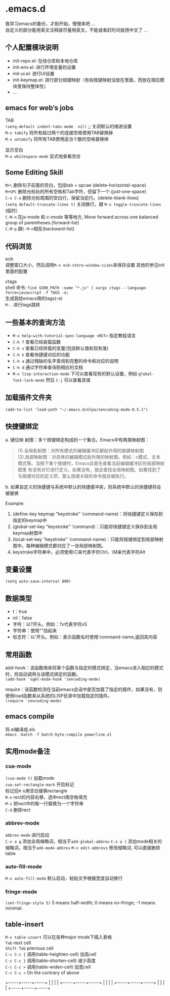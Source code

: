 .emacs.d
==========
我学习emacs的备份，才刚开始，慢慢来吧 ...   
自定义的部分能用英文注释就尽量用英文，不能或者赶时间就用中文了 ...   


个人配置模块说明
---------------
- init-repo.el: 在线仓库和本地仓库
- init-env.el: 进行环境变量的设置
- init-ui.el: 进行UI设置
- init-keymap.el: 进行部分按键映射（有些按键映射没放在里面，而放在相应模块里保持整体性）
- ... 


emacs for web‘s jobs
--------------------
TAB  
`(setq-default indent-tabs-mode  nil)` ;; 关闭默认的缩进设置  
`M-x tabify` 将所有超过两个的连接空格使用TAB替换掉  
`M-x untabify` 将所有TAB使用适当个数的空格替换掉  

显示空白  
`M-x whitespace-mode` 显式地查看空白  


Some Editing Skill
------------------
`M+\`  删除句子前面的空白，包括tab + spcae (delete-horizontal-space)   
`M+SPC`  删除光标处的所有空格和Tab字符，但留下一个.(just-one-space)  
`C-x C-o` 删除光标周围的空白行，保留当前行。(delete-blank-lines)  
`(setq default-truncate-lines t)` 关闭换行，跟 `M-x
toggle-truncate-lines` (临时）  
`C-M-n` 在js-mode 和 c-mode 等等地方, Move forward across one balanced
group of parentheses.(forward-list)  
`C-M-p` 跟`C-M-n`相反(backward-list)  

代码浏览
-------
ecb  
调整窗口大小，然后调用`M-x ecb-store-window-sizes`来保存设置
其他的参见init里面的配置  

ctags  
shell 命令: `find $SRH_PATH -name "*.js" | xargs ctags --language-force=javascript -f TAGS -e;`  
生成我给emacs用的tags(-e)   
`M-.` 进行tags跳转  


一些基本的查询方法
-------------------
- `M-x help-with-tutorial-spec-language <RET>` 指定教程语言
- `C-h f` 查看已经装载函数
- `C-h v` 查看已经转载的变量(包括默认值和现有值)
- `C-h k` 查看快捷键对应的功能  
- `C-h a` 通过残缺的名字查询到完整的命令和对应的说明  
- `C-h d` 通过字符串查询到相应的文档  
- `M-x lisp-interaction-mode` 下可以查看现有的默认设置，例如 `global-font-lock-mode` 然后 `C-j` 可以查看其值  


加载插件文件夹
--------------
`(add-to-list 'load-path "~/.emacs.d/elpa/zencoding-mode-0.5.1")`


快捷键绑定
-----------
a. 键位映 射图：多个按键绑定构成的一个集合。Emacs中有两类映射图：  
> (1).全局影射图：对所有模式的编辑缓冲区都起作用的按键映射图   
> (2).局部映射图：对具体的编辑模式起作用的映射图。例如：c模式、文本模式等。当按下某个按键时，Emacs会首先查看当前编辑缓冲区的局部映射图里 有没有对它进行定义。如果没有，就会查找全局映射图。如果找到了与按键对应的定义项，那么按键关联的命令就会被执行。  

b. 如果自定义的快捷键与系统中默认的快捷键冲突，则系统中默认的快捷键将会被替换  

Example:  
1. (define-key keymap "keystroke" 'command-name)：将快捷键定义保存到指定的keymap中  
2. (global-set-key "keystroke" 'command)：只能将快捷键定义保存到全局keymap射图中  
3. (local-set-key "keystroke" 'command-name)：只能将按键绑定到局部映射图中。每种编辑模式都对应了一张局部映射图。  
4. keystroke字符串中，必须使用\C来代表字符Ctrl，\M来代表字符Alt  


变量设置
--------
`(setq auto-save-interval 800)`


数据类型
--------
- t：true
- nil：false
- 字符：以?开头。例如：?x代表字符xS     
- 字符串：使用""括起来
- 标志符：以'开头。例如：表示函数名时使用‘command-name,返回其内容


常用函数
---------
add-hook：该函数用来将某个函数与指定的模式绑定，当emacs进入相应的模式时，将自动调用与该模式绑定的函数。  
`(add-hook 'sgml-mode-hook 'zencoding-mode)`  

require：该函数检测在当前emacs会话中是否加载了指定的插件，如果没有，则使用load函数来从系统的LISP目录中加载指定的插件。  
`(require 'zencoding-mode)`     


emacs compile
--------------
将.el编译成.elc    
`emacs -batch -f batch-byte-compile powerline.el`   


实用mode备注
--------------

### cua-mode
`(cua-mode t)` 加载mode  
`cua-set-rectangle-mark` 开启标记  
标记后`M-b`用空白替换rectangle  
`M-o` rect的内容右移，选中rect用空格填充  
`M-s` 把rect中的每一行替换为一个字符串  
`C-d` 删除rect

### abbrev-mode
`abbrev-mode` 进行启动  
`C-x a g` 添加全局缩略词，相当于`add-global-abbrev`
`C-x a l` 添加mode相关的缩略词，相当于`add-mode-abbrev`
`M-x edit-abbrevs` 修改缩略词, 可以直接删除table

### auto-fill-mode
`M-x auto-fill-mode` 默认启动，粘贴文字根据宽度自动换行

### fringe-mode
`(set-fringe-style 5)`  5 means half-width; 0 means no-fringe; -1
means minimal.

## table-insert
`M-x table-insert` 可以在各种major mode下插入表格  
`Tab` next cell  
`Shift Tab` previous cell  
`C-c C-c {` 调用(table-heighten-cell) 加高cell  
`C-c C-c }` 调用(table-shorten-cell) 减少高度  
`C-c C-c >` 调用(table-widen-cell) 加宽cell  
`C-c C-c <` On the contrary of above  

+-----+-----+-----+
|     |     |     |
+-----+-----+-----+
|     |     |     |
+-----+-----+-----+
|     |     |     |
+-----+-----+-----+


